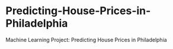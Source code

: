 # Predicting-House-Prices-in-Philadelphia
Machine Learning Project: Predicting House Prices in Philadelphia
